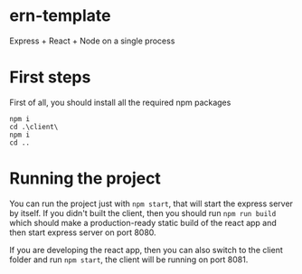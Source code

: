 # ern-template
Express + React + Node on a single process

# First steps
First of all, you should install all the required npm packages

```
npm i
cd .\client\
npm i
cd ..
```

# Running the project
You can run the project just with ```npm start```, that will start the express server by itself. If you didn't built the client, then you should run ```npm run build``` which should make a production-ready static build of the react app and then start express server on port 8080.

If you are developing the react app, then you can also switch to the client folder and run ```npm start```, the client will be running on port 8081.

